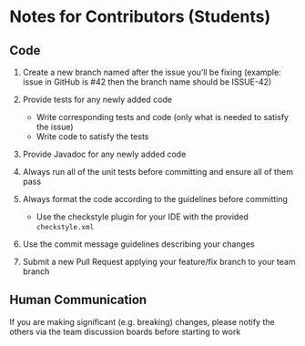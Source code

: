 # Notes for Contributors (Students)

## Code

1.  Create a new branch named after the issue you’ll be fixing (example: issue in GitHub is #42 then the branch name should be ISSUE-42)

2.  Provide tests for any newly added code

    * Write corresponding tests and code (only what is needed to satisfy the issue)
    * Write code to satisfy the tests

3.  Provide Javadoc for any newly added code

4.  Always run all of the unit tests before committing and ensure all of them pass

5.  Always format the code according to the guidelines before committing

    * Use the checkstyle plugin for your IDE with the provided `checkstyle.xml`

6.  Use the commit message guidelines describing your changes

7.  Submit a new Pull Request applying your feature/fix branch to your team branch

## Human Communication

If you are making significant (e.g. breaking) changes, please notify the others via the team discussion boards before starting to work
